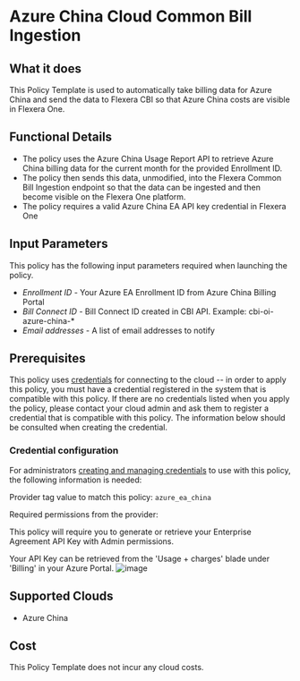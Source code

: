 # Azure China Cloud Common Bill Ingestion

## What it does

This Policy Template is used to automatically take billing data for Azure China and send the data to Flexera CBI so that Azure China costs are visible in Flexera One.

## Functional Details

- The policy uses the Azure China Usage Report API to retrieve Azure China billing data for the current month for the provided Enrollment ID.
- The policy then sends this data, unmodified, into the Flexera Common Bill Ingestion endpoint so that the data can be ingested and then become visible on the Flexera One platform.
- The policy requires a valid Azure China EA API key credential in Flexera One

## Input Parameters

This policy has the following input parameters required when launching the policy.

- *Enrollment ID* - Your Azure EA Enrollment ID from Azure China Billing Portal
- *Bill Connect ID* - Bill Connect ID created in CBI API. Example: cbi-oi-azure-china-*
- *Email addresses* - A list of email addresses to notify

## Prerequisites

This policy uses [credentials](https://docs.flexera.com/flexera/EN/Automation/ManagingCredentialsExternal.htm) for connecting to the cloud -- in order to apply this policy, you must have a credential registered in the system that is compatible with this policy. If there are no credentials listed when you apply the policy, please contact your cloud admin and ask them to register a credential that is compatible with this policy. The information below should be consulted when creating the credential.

### Credential configuration

For administrators [creating and managing credentials](https://docs.flexera.com/flexera/EN/Automation/ManagingCredentialsExternal.htm) to use with this policy, the following information is needed:

Provider tag value to match this policy: `azure_ea_china`

Required permissions from the provider:

This policy will require you to generate or retrieve your Enterprise Agreement API Key with Admin permissions.

Your API Key can be retrieved from the 'Usage + charges' blade under 'Billing' in your Azure Portal.
![image](https://user-images.githubusercontent.com/92175447/203563225-e816dd01-de3c-4f2e-ac46-65d284ec9a3e.png)

## Supported Clouds

- Azure China

## Cost

This Policy Template does not incur any cloud costs.

